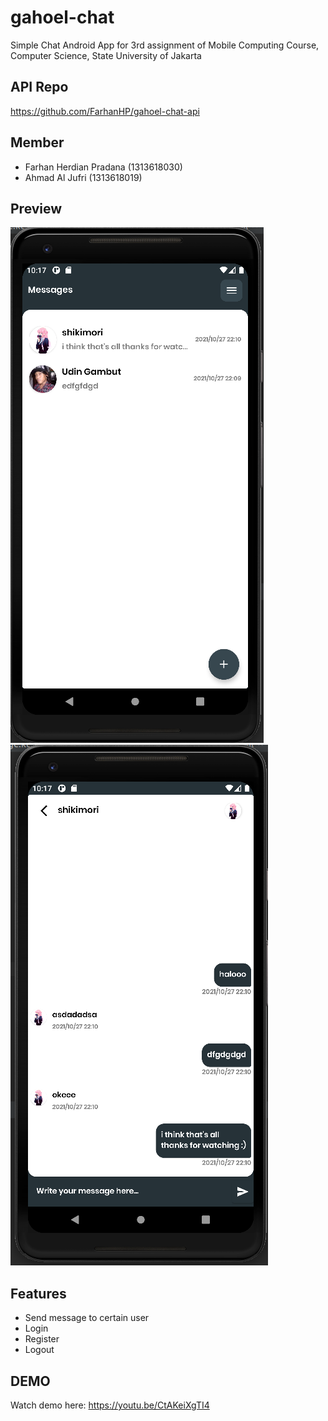 # gahoel-chat
Simple Chat Android App for 3rd assignment of Mobile Computing Course, Computer Science, State University of Jakarta

## API Repo

https://github.com/FarhanHP/gahoel-chat-api

## Member
- Farhan Herdian Pradana (1313618030)
- Ahmad Al Jufri (1313618019)

## Preview

![](https://github.com/FarhanHP/gahoel-chat/blob/main/documents/Screenshot%20from%202021-11-27%2022-17-11.png)
![](https://github.com/FarhanHP/gahoel-chat/blob/main/documents/Screenshot%20from%202021-11-27%2022-17-22.png)

## Features

- Send message to certain user
- Login
- Register
- Logout

## DEMO

Watch demo here: https://youtu.be/CtAKeiXgTI4
